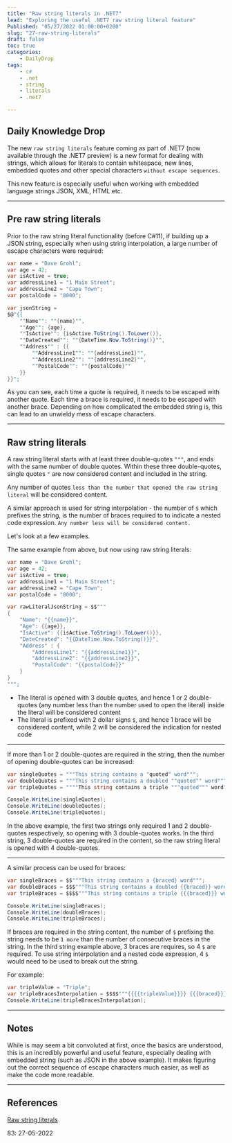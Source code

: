 ```yaml
---
title: "Raw string literals in .NET7"
lead: "Exploring the useful .NET7 raw string literal feature"
Published: "05/27/2022 01:00:00+0200"
slug: "27-raw-string-literals"
draft: false
toc: true
categories:
    - DailyDrop
tags:
    - c#
    - .net
    - string
    - literals
    - .net7

---
```


## Daily Knowledge Drop

The new `raw string literals` feature coming as part of .NET7 (now available through the .NET7 preview) is a new format for dealing with strings, which allows for literals to contain  whitespace, new lines, embedded quotes and other special characters `without escape sequences`.

This new feature is especially useful when working with embedded language strings JSON, XML, HTML etc.

---

## Pre raw string literals

Prior to the raw string literal functionality (before C#11), if building up a JSON string, especially when using string interpolation, a large number of escape characters were required:

``` csharp
var name = "Dave Grohl";
var age = 42;
var isActive = true;
var addressLine1 = "1 Main Street";
var addressLine2 = "Cape Town";
var postalCode = "8000";

var jsonString =
$@"{{
    ""Name"": ""{name}"",
    ""Age"": {age},
    ""IsActive"": {isActive.ToString().ToLower()},
    ""DateCreated"": ""{DateTime.Now.ToString()}"",
    ""Address"" : {{
        ""AddressLine1"": ""{addressLine1}"",
        ""AddressLine2"": ""{addressLine2}"",
        ""PostalCode"": ""{postalCode}""
    }}
}}";
```

As you can see, each time a quote is required, it needs to be escaped with another quote. Each time a brace is required, it needs to be escaped with another brace. Depending on how complicated the embedded string is, this can lead to an unwieldy mess of escape characters.

---

## Raw string literals

A raw string literal starts with at least three double-quotes `"""`, and ends with the same number of double quotes. Within these three double-quotes, single quotes `"` are now considered content and included in the string.  

Any number of quotes `less than the number that opened the raw string literal` will be considered content.

A similar approach is used for string interpolation - the number of `$` which prefixes the string, is the number of braces required to to indicate a nested code expression. `Any number less will be considered content.`

Let's look at a few examples. 

The same example from above, but now using raw string literals:

``` csharp
var name = "Dave Grohl";
var age = 42;
var isActive = true;
var addressLine1 = "1 Main Street";
var addressLine2 = "Cape Town";
var postalCode = "8000";

var rawLiteralJsonString = $$"""
{
    "Name": "{{name}}",
    "Age": {{age}},
    "IsActive": {{isActive.ToString().ToLower()}},
    "DateCreated": "{{DateTime.Now.ToString()}}",
    "Address" : {
        "AddressLine1": "{{addressLine1}}",
        "AddressLine2": "{{addressLine2}}",
        "PostalCode": "{{postalCode}}"
    }
}
""";
```

- The literal is opened with 3 double quotes, and hence 1 or 2 double-quotes (any number less than the number used to open the literal) inside the literal will be considered content
- The literal is prefixed with 2 dollar signs `$`, and hence 1 brace will be considered content, while 2 will be considered the indication for nested code

---

If more than 1 or 2 double-quotes are required in the string, then the number of opening double-quotes can be increased:

``` csharp
var singleQuotes = """This string contains a "quoted" word""";
var doubleQuotes = """This string contains a doubled ""quoted"" word""";
var tripleQuotes = """"This string contains a triple """quoted""" word"""";

Console.WriteLine(singleQuotes);
Console.WriteLine(doubleQuotes);
Console.WriteLine(tripleQuotes);
```

In the above example, the first two strings only required 1 and 2 double-quotes respectively, so opening with 3 double-quotes works. In the third string, 3 double-quotes are required in the content, so the raw string literal is opened with 4 double-quotes.

---

A similar process can be used for braces:

``` csharp
var singleBraces = $$"""This string contains a {braced} word""";
var doubleBraces = $$$"""This string contains a doubled {{braced}} word""";
var tripleBraces = $$$$"""This string contains a triple {{{braced}}} word""";

Console.WriteLine(singleBraces);
Console.WriteLine(doubleBraces);
Console.WriteLine(tripleBraces);
```

If braces are required in the string content, the number of `$` prefixing the string needs to be `1 more` than the number of consecutive braces in the string. In the third string example above, 3 braces are requires, so 4 `$` are required. To use string interpolation and a nested code expression, 4 `$` would need to be used to break out the string.

For example: 

``` csharp
var tripleValue = "Triple";
var tripleBracesInterpolation = $$$$"""{{{{tripleValue}}}} {{{braced}}} word""";
Console.WriteLine(tripleBracesInterpolation);
```

---

## Notes

While is may seem a bit convoluted at first, once the basics are understood, this is an incredibly powerful and useful feature, especially dealing with embedded string (such as JSON in the above example). It makes figuring out the correct sequence of escape characters much easier, as well as make the code more readable.

---

## References

[Raw string literals](https://docs.microsoft.com/en-us/dotnet/csharp/whats-new/csharp-11#raw-string-literals)  

<?# DailyDrop ?>83: 27-05-2022<?#/ DailyDrop ?>

